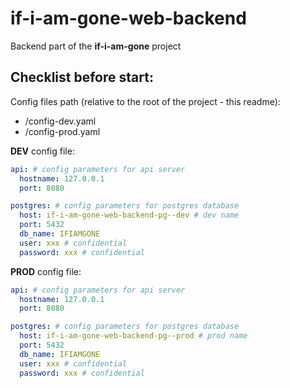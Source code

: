 # if-i-am-gone-web-backend

Backend part of the **if-i-am-gone** project

## Checklist before start:

Config files path (relative to the root of the project - this readme):

- /config-dev.yaml
- /config-prod.yaml

**DEV** config file:

```yaml
api: # config parameters for api server
  hostname: 127.0.0.1
  port: 8080

postgres: # config parameters for postgres database
  host: if-i-am-gone-web-backend-pg--dev # dev name
  port: 5432
  db_name: IFIAMGONE
  user: xxx # confidential
  password: xxx # confidential
```

**PROD** config file:

```yaml
api: # config parameters for api server
  hostname: 127.0.0.1
  port: 8080

postgres: # config parameters for postgres database
  host: if-i-am-gone-web-backend-pg--prod # prod name
  port: 5432
  db_name: IFIAMGONE
  user: xxx # confidential
  password: xxx # confidential
```

